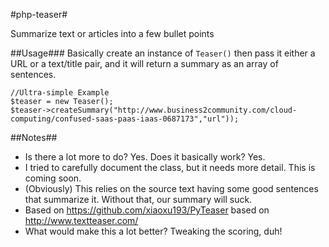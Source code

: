 #php-teaser#

Summarize text or articles into a few bullet points

##Usage###
Basically create an instance of `Teaser()` then pass it either a URL or a text/title pair, and it will return a summary as an array of sentences.

    //Ultra-simple Example
    $teaser = new Teaser();
    $teaser->createSummary("http://www.business2community.com/cloud-computing/confused-saas-paas-iaas-0687173","url"));

##Notes##
- Is there a lot more to do? Yes.  Does it basically work? Yes.
- I tried to carefully document the class, but it needs more detail.  This is coming soon.
- (Obviously) This relies on the source text having some good sentences that summarize it.  Without that, our summary will suck.
- Based on https://github.com/xiaoxu193/PyTeaser based on http://www.textteaser.com/
- What would make this a lot better?  Tweaking the scoring, duh!